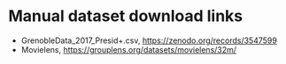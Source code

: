 # Manual dataset download links
- GrenobleData_2017_Presid+.csv,  https://zenodo.org/records/3547599
- Movielens, https://grouplens.org/datasets/movielens/32m/